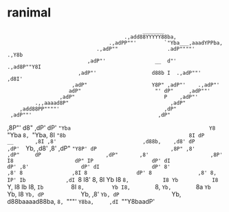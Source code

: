 # ranimal
                                                _______
                                          .,add88YYYYY88ba,
                                     .,adPP""'         `"Yba___,aaadYPPba,
                                 .,adP""                .adP""""'     .,Y8b
                              ,adP"'                __  d"'     .,ad8P""Y8I
                           ,adP"'                  d88b I  .,adP""'   ,d8I'
                         ,adP"                     Y8P" ,adP"'    .,adP"'
                        adP"                        "' dP"     ,adP""'
                     ,adP"                             P    ,adP"'
             .,,aaaad8P"                                 ,adP"
        ,add88PP""""'                                  ,dP"
     ,adP""'                                         ,dP"
   ,8P"'                                            d8"
 ,dP'                                              dP'
 `"Yba                                             Y8
   `"Yba                                           `8,
     `"Yba,                                         8I
        `"8b                                        8I
          dP                              __       ,8I
         ,8'                            ,d88b,    ,d8'
         dP                           ,dP'  `Yb, ,d8'
        ,8'                         ,dP"      `"Y8P'
        dP                        ,8P"
       ,8'                      ,dP"    
       dP                     ,dP"      
      ,8'                    ,8P'
      I8                    dP"
      IP                   dP'
      dI                  dP'
     ,8'                 dP'
     dI                 dP'
     8'                ,8'
     8                ,8I
     8                dP'
     8               ,8'
     8,              IP'
     Ib             ,dI
     `8             I8'
      8,            8I
      Yb            I8
      `8,           I8
       Yb           I8
       `Y,          I8
        Ib          I8,
        `Ib         `8I
         `8,         Yb
          I8,        `8,
          `Yb,        `8a
           `Yb         `Yb,
            I8          `Yb,
            dP            `Yb,
           ,8'              `Yb,
           dP                 `Yb,
          d88baaaad88ba,        `8,
             `"""'   `Y8ba,     ,dI
                        `""Y8baadP'
